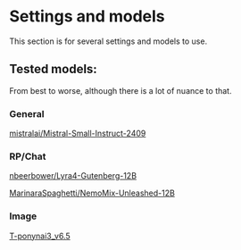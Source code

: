 # Settings and models
This section is for several settings and models to use.

## Tested models:
From best to worse, although there is a lot of nuance to that.

### General
[mistralai/Mistral-Small-Instruct-2409](Mistral-Small-Instruct-2409.md)

### RP/Chat
[nbeerbower/Lyra4-Gutenberg-12B](Lyra4-Gutenberg-12B.md)

[MarinaraSpaghetti/NemoMix-Unleashed-12B](NemoMix-Unleashed-12B.md)


### Image
[T-ponynai3_v6.5](T-ponynai3.md)
